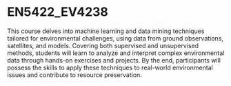 # EN5422_EV4238

This course delves into machine learning and data mining techniques tailored for environmental challenges, using data from ground observations, satellites, and models. Covering both supervised and unsupervised methods, students will learn to analyze and interpret complex environmental data through hands-on exercises and projects. By the end, participants will possess the skills to apply these techniques to real-world environmental issues and contribute to resource preservation.
